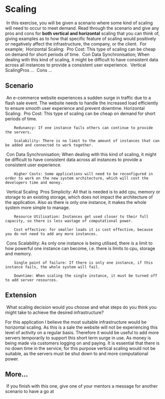 # Scaling
​
In this exercise, you will be given a scenario where some kind of scaling will need to occur to meet demand.
Read through the scenario and give any pros and cons for **both vertical and horizontal** scaling that you can think of, giving examples as to how that specific feature of scaling would positively or negatively affect the infrastructure, the company, or the client.
​
For example;
​
Horizontal Scaling:
​
    Pro
        Cost: This type of scaling can be cheap on demand for short periods of time.
​
    Con
        Data Synchronisation; When dealing with this kind of scaling, it might be difficult to have consistent data across all instances to provide a consistent user experience.
​
Vertical Scaling
​
    Pros
        ...
​
    Cons
        ...
​
## Scenario
​
An e-commerce website experiences a sudden surge in traffic due to a flash sale event. The website needs to handle the increased load efficiently to ensure smooth user experience and prevent downtime.
​
Horizontal Scaling:
​
    Pro
        Cost: This type of scaling can be cheap on demand for short periods of time.

        Redunancy: If one instance fails others can continue to provide the servers.

        Scalability: There is no limit to the amount of instances that can be added and connected to work together. 
​
    Con
        Data Synchronisation; When dealing with this kind of scaling, it might be difficult to have consistent data across all instances to provide a consistent user experience.

        Higher Costs: Some applications will need to be reconfigured in order to work on the new system architecture, which will cost the developers time and money.
        
​
Vertical Scaling
​
    Pros
        Simplicity: All that is needed is to add cpu, memory or storage to an existing storage, which does not impact the architecture of the application. Also as there is only one instance, it makes the whole system more simple to manage.

        Resource Utilisation: Instances get used closer to their full capacity, so there is less wastage of computational power.

        Cost effective: for smaller loads it is cost effective, because you do not need to add any more instances.
​
    Cons
        Scalability: As only one instance is being utilised, there is a limit to how powerful one instance can become, i.e. there is limits to cpu, storage and memory. 

        Single point of failure: If there is only one instance, if this instance fails, the whole system will fail. 

        Downtime: When scaling the single instance, it must be turned off to add server resources. 



## Extension
​
What scaling decision would you choose and what steps do you think you might take to achieve the desired infrastructure?

For this application I believe the most suitable infrastructure would be horizontal scaling. As this is a sale the website will not be experiencing this level of activity on a regular basis. Therefore it would be useful to add more servers temporarily to support this short term surge in use. As money is being made via customers logging on and paying. It is essential that there is no down time in the service, for this purpose vertical scaling would not be suitable, as the servers must be shut down to and more computational power. 
​
## More...
​
If you finish with this one, give one of your mentors a message for another scenario to have a go at